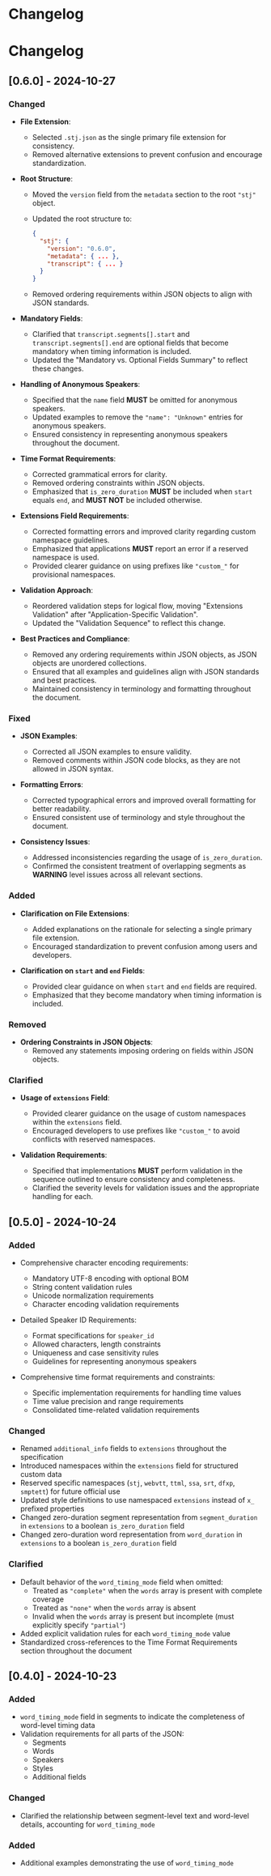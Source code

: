 # Changelog

# Changelog

## [0.6.0] - 2024-10-27

### Changed

- **File Extension**:
  - Selected `.stj.json` as the single primary file extension for consistency.
  - Removed alternative extensions to prevent confusion and encourage standardization.

- **Root Structure**:
  - Moved the `version` field from the `metadata` section to the root `"stj"` object.
  - Updated the root structure to:

    ```json
    {
      "stj": {
        "version": "0.6.0",
        "metadata": { ... },
        "transcript": { ... }
      }
    }
    ```

  - Removed ordering requirements within JSON objects to align with JSON standards.

- **Mandatory Fields**:
  - Clarified that `transcript.segments[].start` and `transcript.segments[].end` are optional fields that become mandatory when timing information is included.
  - Updated the "Mandatory vs. Optional Fields Summary" to reflect these changes.

- **Handling of Anonymous Speakers**:
  - Specified that the `name` field **MUST** be omitted for anonymous speakers.
  - Updated examples to remove the `"name": "Unknown"` entries for anonymous speakers.
  - Ensured consistency in representing anonymous speakers throughout the document.

- **Time Format Requirements**:
  - Corrected grammatical errors for clarity.
  - Removed ordering constraints within JSON objects.
  - Emphasized that `is_zero_duration` **MUST** be included when `start` equals `end`, and **MUST NOT** be included otherwise.

- **Extensions Field Requirements**:
  - Corrected formatting errors and improved clarity regarding custom namespace guidelines.
  - Emphasized that applications **MUST** report an error if a reserved namespace is used.
  - Provided clearer guidance on using prefixes like `"custom_"` for provisional namespaces.

- **Validation Approach**:
  - Reordered validation steps for logical flow, moving "Extensions Validation" after "Application-Specific Validation".
  - Updated the "Validation Sequence" to reflect this change.

- **Best Practices and Compliance**:
  - Removed any ordering requirements within JSON objects, as JSON objects are unordered collections.
  - Ensured that all examples and guidelines align with JSON standards and best practices.
  - Maintained consistency in terminology and formatting throughout the document.

### Fixed

- **JSON Examples**:
  - Corrected all JSON examples to ensure validity.
  - Removed comments within JSON code blocks, as they are not allowed in JSON syntax.

- **Formatting Errors**:
  - Corrected typographical errors and improved overall formatting for better readability.
  - Ensured consistent use of terminology and style throughout the document.

- **Consistency Issues**:
  - Addressed inconsistencies regarding the usage of `is_zero_duration`.
  - Confirmed the consistent treatment of overlapping segments as **WARNING** level issues across all relevant sections.

### Added

- **Clarification on File Extensions**:
  - Added explanations on the rationale for selecting a single primary file extension.
  - Encouraged standardization to prevent confusion among users and developers.

- **Clarification on `start` and `end` Fields**:
  - Provided clear guidance on when `start` and `end` fields are required.
  - Emphasized that they become mandatory when timing information is included.

### Removed

- **Ordering Constraints in JSON Objects**:
  - Removed any statements imposing ordering on fields within JSON objects.

### Clarified

- **Usage of `extensions` Field**:
  - Provided clearer guidance on the usage of custom namespaces within the `extensions` field.
  - Encouraged developers to use prefixes like `"custom_"` to avoid conflicts with reserved namespaces.

- **Validation Requirements**:
  - Specified that implementations **MUST** perform validation in the sequence outlined to ensure consistency and completeness.
  - Clarified the severity levels for validation issues and the appropriate handling for each.

## [0.5.0] - 2024-10-24

### Added

- Comprehensive character encoding requirements:
  - Mandatory UTF-8 encoding with optional BOM
  - String content validation rules
  - Unicode normalization requirements
  - Character encoding validation requirements

- Detailed Speaker ID Requirements:
  - Format specifications for `speaker_id`
  - Allowed characters, length constraints
  - Uniqueness and case sensitivity rules
  - Guidelines for representing anonymous speakers

- Comprehensive time format requirements and constraints:
  - Specific implementation requirements for handling time values
  - Time value precision and range requirements
  - Consolidated time-related validation requirements

### Changed

- Renamed `additional_info` fields to `extensions` throughout the specification
- Introduced namespaces within the `extensions` field for structured custom data
- Reserved specific namespaces (`stj`, `webvtt`, `ttml`, `ssa`, `srt`, `dfxp`, `smptett`) for future official use
- Updated style definitions to use namespaced `extensions` instead of `x_` prefixed properties
- Changed zero-duration segment representation from `segment_duration` in `extensions` to a boolean `is_zero_duration` field
- Changed zero-duration word representation from `word_duration` in `extensions` to a boolean `is_zero_duration` field

### Clarified

- Default behavior of the `word_timing_mode` field when omitted:
  - Treated as `"complete"` when the `words` array is present with complete coverage
  - Treated as `"none"` when the `words` array is absent
  - Invalid when the `words` array is present but incomplete (must explicitly specify `"partial"`)
- Added explicit validation rules for each `word_timing_mode` value
- Standardized cross-references to the Time Format Requirements section throughout the document

## [0.4.0] - 2024-10-23

### Added

- `word_timing_mode` field in segments to indicate the completeness of word-level timing data
- Validation requirements for all parts of the JSON:
  - Segments
  - Words
  - Speakers
  - Styles
  - Additional fields

### Changed

- Clarified the relationship between segment-level text and word-level details, accounting for `word_timing_mode`

### Added

- Additional examples demonstrating the use of `word_timing_mode`
